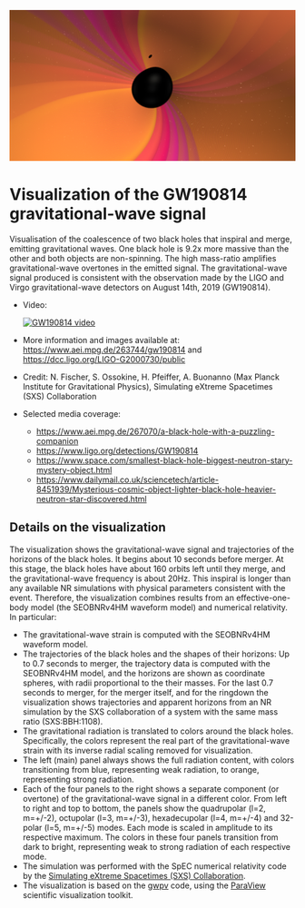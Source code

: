 
<p align="center" id="banner"><img src="https://github.com/nilsleiffischer/gw190814-movie/blob/master/docs/banner.png?raw=true"></p>

# Visualization of the GW190814 gravitational-wave signal

Visualisation of the coalescence of two black holes that inspiral and merge,
emitting gravitational waves. One black hole is 9.2x more massive than the other
and both objects are non-spinning. The high mass-ratio amplifies
gravitational-wave overtones in the emitted signal. The gravitational-wave
signal produced is consistent with the observation made by the LIGO and Virgo
gravitational-wave detectors on August 14th, 2019 (GW190814).

- Video:

  [![GW190814 video](http://img.youtube.com/vi/p4xHz-If6kw/0.jpg)](http://www.youtube.com/watch?v=p4xHz-If6kw)
- More information and images available at:
  https://www.aei.mpg.de/263744/gw190814 and
  https://dcc.ligo.org/LIGO-G2000730/public
- Credit: N. Fischer, S. Ossokine, H. Pfeiffer, A. Buonanno (Max Planck
  Institute for Gravitational Physics), Simulating eXtreme Spacetimes (SXS)
  Collaboration
- Selected media coverage:
  - https://www.aei.mpg.de/267070/a-black-hole-with-a-puzzling-companion
  - https://www.ligo.org/detections/GW190814
  - https://www.space.com/smallest-black-hole-biggest-neutron-stary-mystery-object.html
  - https://www.dailymail.co.uk/sciencetech/article-8451939/Mysterious-cosmic-object-lighter-black-hole-heavier-neutron-star-discovered.html

## Details on the visualization

The visualization shows the gravitational-wave signal and trajectories of the
horizons of the black holes. It begins about 10 seconds before merger. At this
stage, the black holes have about 160 orbits left until they merge, and the
gravitational-wave frequency is about 20Hz. This inspiral is longer than any
available NR simulations with physical parameters consistent with the event.
Therefore, the visualization combines results from an effective-one-body model
(the SEOBNRv4HM waveform model) and numerical relativity. In particular:

- The gravitational-wave strain is computed with the SEOBNRv4HM waveform model.
- The trajectories of the black holes and the shapes of their horizons: Up to
  0.7 seconds to merger, the trajectory data is computed with the SEOBNRv4HM
  model, and the horizons are shown as coordinate spheres, with radii
  proportional to the their masses. For the last 0.7 seconds to merger, for the
  merger itself, and for the ringdown the visualization shows trajectories and
  apparent horizons from an NR simulation by the SXS collaboration of a system
  with the same mass ratio (SXS:BBH:1108).
- The gravitational radiation is translated to colors around the black holes.
  Specifically, the colors represent the real part of the gravitational-wave
  strain with its inverse radial scaling removed for visualization.
- The left (main) panel always shows the full radiation content, with colors
  transitioning from blue, representing weak radiation, to orange, representing
  strong radiation.
- Each of the four panels to the right shows a separate component (or overtone)
  of the gravitational-wave signal in a different color. From left to right and
  top to bottom, the panels show the quadrupolar (l=2, m=+/-2), octupolar (l=3,
  m=+/-3), hexadecupolar (l=4, m=+/-4) and 32-polar (l=5, m=+/-5) modes. Each
  mode is scaled in amplitude to its respective maximum. The colors in these
  four panels transition from dark to bright, representing weak to strong
  radiation of each respective mode.
- The simulation was performed with the SpEC numerical relativity code by the
  [Simulating eXtreme Spacetimes (SXS) Collaboration](https://black-holes.org).
- The visualization is based on the
  [gwpv](https://github.com/nilsleiffischer/gwpv) code, using the
  [ParaView](https://www.paraview.org/) scientific visualization toolkit.
